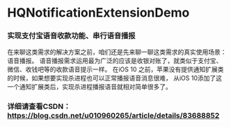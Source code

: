 # HQNotificationExtensionDemo

### 实现支付宝语音收款功能、串行语音播报

在来聊这类需求的解决方案之前，咱们还是先来聊一聊这类需求的真实使用场景：语音播报。
语音播报需求运用最为广泛的应该是收银对账了，就类似于支付宝、微信、收钱吧等的收款语音提示一样。
在iOS 10 之前，苹果没有提供通知扩展类的时候，如果想要实现杀进程也可以正常播报语音消息很难，
从iOS 10添加了这一个通知扩展类后，实现杀进程播报语音就相对简单很多了。






### 详细请查看CSDN：https://blog.csdn.net/u010960265/article/details/83688852
